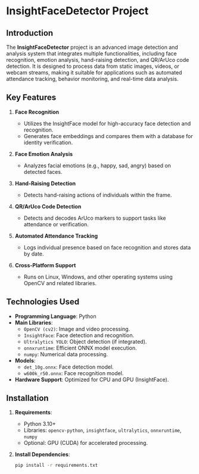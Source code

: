 # InsightFaceDetector Project

## Introduction
The **InsightFaceDetector** project is an advanced image detection and analysis system that integrates multiple functionalities, including face recognition, emotion analysis, hand-raising detection, and QR/ArUco code detection. It is designed to process data from static images, videos, or webcam streams, making it suitable for applications such as automated attendance tracking, behavior monitoring, and real-time data analysis.

## Key Features
1. **Face Recognition**  
   - Utilizes the InsightFace model for high-accuracy face detection and recognition.  
   - Generates face embeddings and compares them with a database for identity verification.  

2. **Face Emotion Analysis**  
   - Analyzes facial emotions (e.g., happy, sad, angry) based on detected faces.  

3. **Hand-Raising Detection**  
   - Detects hand-raising actions of individuals within the frame.  

4. **QR/ArUco Code Detection**  
   - Detects and decodes ArUco markers to support tasks like attendance or verification.  

5. **Automated Attendance Tracking**  
   - Logs individual presence based on face recognition and stores data by date.  

6. **Cross-Platform Support**  
   - Runs on Linux, Windows, and other operating systems using OpenCV and related libraries.  

## Technologies Used
- **Programming Language**: Python  
- **Main Libraries**:  
  - `OpenCV (cv2)`: Image and video processing.  
  - `InsightFace`: Face detection and recognition.  
  - `Ultralytics YOLO`: Object detection (if integrated).  
  - `onnxruntime`: Efficient ONNX model execution.  
  - `numpy`: Numerical data processing.  
- **Models**:  
  - `det_10g.onnx`: Face detection model.  
  - `w600k_r50.onnx`: Face recognition model.  
- **Hardware Support**: Optimized for CPU and GPU (InsightFace).  

## Installation
1. **Requirements**:  
   - Python 3.10+  
   - Libraries: `opencv-python`, `insightface`, `ultralytics`, `onnxruntime`, `numpy`  
   - Optional: GPU (CUDA) for accelerated processing.  

2. **Install Dependencies**:  
   ```bash  
   pip install -r requirements.txt  